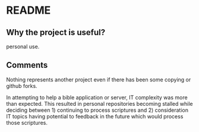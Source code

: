 # README

## Why the project is useful? 

personal use. 

## Comments

Nothing represents another project even if there has been some copying or github forks.


In attempting to help a bible application or server, IT complexity was more than expected. This resulted in personal repositories becoming stalled while deciding between 1) continuing to process scriptures and 2) consideration IT topics having potential to feedback in the future which would process those scriptures.


<!--


[SWORD project](https://crosswire.org/svn/sword/trunk). The individual making the page is only attempting pieces of code and is not capable of a whole functioning app.

Many times, but not always, code was adapted from other's posts.

Personal notes on making documents ...

- doxygen [link](https://sword-2.github.io/html/html/index.html).
- swift-docc [link](https://sword-2.github.io/swift/documentation/diatheke)

-->
